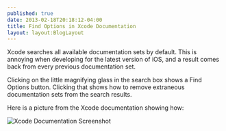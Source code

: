 ```yaml
---
published: true
date: 2013-02-18T20:18:12-04:00
title: Find Options in Xcode Documentation
layout: layout:BlogLayout
---
```


Xcode searches all available documentation sets by default. This is annoying when developing for the latest version of iOS, and a result comes back from every previous documentation set.

Clicking on the little magnifying glass in the search box shows a Find Options button. Clicking that shows how to remove extraneous documentation sets from the search results.

Here is a picture from the Xcode documentation showing how:

![Xcode Documentation Screenshot](http://i.imgur.com/J6y5Kv8.png)

